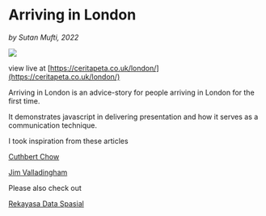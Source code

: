 # Arriving in London 

_by Sutan Mufti, 2022_

![](demo2.gif)




view live at [https://ceritapeta.co.uk/london/](https://ceritapeta.co.uk/london/)

Arriving in London is an advice-story for people arriving in London for the first time.

It demonstrates javascript in delivering presentation and how it serves as a communication technique.

I took inspiration from these articles

[Cuthbert Chow](https://towardsdatascience.com/how-i-created-an-interactive-scrolling-visualisation-with-d3-js-and-how-you-can-too-e116372e2c73)

[Jim Valladingham](https://vallandingham.me/scroller.html)

Please also check out

[Rekayasa Data Spasial](https://tentang.rekayasadata.co.uk)
